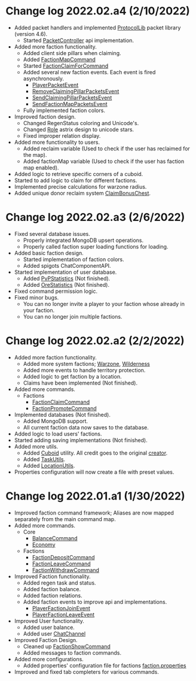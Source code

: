 # Change log 2022.02.a4 (2/10/2022)
- Added packet handlers and implemented [ProtocolLib](https://www.spigotmc.org/resources/protocollib.1997/) packet library (version 4.6).
  - Started [PacketController](https://github.com/HackusatePvP/hcr-core/blob/main/src/main/java/dev/hcr/hcf/packets/PacketController.java) api implementation.
- Added more faction functionality.
  - Added client side pillars when claiming.
  - Added [FactionMapCommand](https://github.com/HackusatePvP/hcr-core/blob/main/src/main/java/dev/hcr/hcf/factions/commands/member/FactionMapCommand.java)
  - Started [FactionClaimForCommand](https://github.com/HackusatePvP/hcr-core/blob/main/src/main/java/dev/hcr/hcf/factions/commands/staff/FactionClaimForCommand.java)
  - Added several new faction events. Each event is fired asynchronously.
    - [PlayerPacketEvent](https://github.com/HackusatePvP/hcr-core/tree/main/src/main/java/dev/hcr/hcf/factions/events/packets/PlayerPacketEvent.java)
    - [RemoveClaimingPillarPacketsEvent](https://github.com/HackusatePvP/hcr-core/tree/main/src/main/java/dev/hcr/hcf/factions/events/packets/RemoveClaimingPillarPacketsEvent.java)
    - [SendClaimingPillarPacketsEvent](https://github.com/HackusatePvP/hcr-core/tree/main/src/main/java/dev/hcr/hcf/factions/events/packets/SendClaimingPillarPacketsEvent.java)
    - [SendFactionMapPacketsEvent](https://github.com/HackusatePvP/hcr-core/tree/main/src/main/java/dev/hcr/hcf/factions/events/packets/SendFactionMapPacketsEvent.java)
  - Fully implemented faction colors.
- Improved faction design.
  - Changed RegenStatus coloring and Unicode's.
  - Changed [Role](https://github.com/HackusatePvP/hcr-core/blob/main/src/main/java/dev/hcr/hcf/users/faction/Role.java) astrix design to unicode stars.
  - Fixed improper relation display.
- Added more functionality to users.
  - Added reclaim variable (Used to check if the user has reclaimed for the map).
  - Added factionMap variable (Used to check if the user has faction map enabled).
- Added logic to retrieve specific corners of a cuboid.
- Started to add logic to claim for different factions.
- Implemented precise calculations for warzone radius. 
- Added unique donor reclaim system [ClaimBonusChest](https://github.com/HackusatePvP/hcr-core/blob/main/src/main/java/dev/hcr/hcf/commands/donor/ClaimBonusChestCommand.java).

# Change log 2022.02.a3 (2/6/2022)
- Fixed several database issues.
  - Properly integrated MongoDB upsert operations.
  - Properly called faction super loading functions for loading.
- Added basic faction design.
  - Started implementation of faction colors.
  - Added spigots ChatComponentAPI.
- Started implementation of user database.  
  - Added [PvPStatistics](https://github.com/HackusatePvP/hcr-core/tree/main/src/main/java/dev/hcr/hcf/users/statistics/types/PvPStatistics.java) (Not finished).
  - Added [OreStatistics](https://github.com/HackusatePvP/hcr-core/tree/main/src/main/java/dev/hcr/hcf/users/statistics/types/OreStatistics.java) (Not finished).
- Fixed command permission logic.  
- Fixed minor bugs.
  - You can no longer invite a player to your faction whose already in your faction.
  - You can no longer join multiple factions.

# Change log 2022.02.a2 (2/2/2022)
- Added more faction functionality.
  - Added more system factions; [Warzone](https://github.com/HackusatePvP/hcr-core/blob/main/src/main/java/dev/hcr/hcf/factions/types/WarzoneFaction.java), [Wilderness](https://github.com/HackusatePvP/hcr-core/blob/main/src/main/java/dev/hcr/hcf/factions/types/WildernessFaction.java)
  - Added more events to handle territory protection.
  - Added logic to get faction by a location.
  - Claims have been implemented (Not finished).
- Added more commands.
  - Factions
    - [FactionClaimCommand](https://github.com/HackusatePvP/hcr-core/blob/main/src/main/java/dev/hcr/hcf/factions/commands/coleader/FactionClaimCommand.java)
    - [FactionPromoteCommand](https://github.com/HackusatePvP/hcr-core/blob/main/src/main/java/dev/hcr/hcf/factions/commands/coleader/FactionPromoteCommand.java)
- Implemented databases (Not finished).
  - Added MongoDB support.
  - All current faction data now saves to the database.
- Added logic to load users' factions.
- Started adding saving implementations (Not finished).
- Added more utils.
  - Added [Cuboid](https://github.com/HackusatePvP/hcr-core/blob/main/src/main/java/dev/hcr/hcf/factions/claims/cuboid/Cuboid.java) utility. All credit goes to the original [creator](https://www.spigotmc.org/threads/region-cuboid.329859/).
  - Added [TaskUtils](https://github.com/HackusatePvP/hcr-core/blob/main/src/main/java/dev/hcr/hcf/utils/TaskUtils.java).
  - Added [LocationUtils](https://github.com/HackusatePvP/hcr-core/blob/main/src/main/java/dev/hcr/hcf/utils/LocationUtils.java).
- Properties configuration will now create a file with preset values.

# Change log 2022.01.a1 (1/30/2022)
- Improved faction command framework; Aliases are now mapped separately from the main command map.
- Added more commands.
  - Core
    - [BalanceCommand](https://github.com/HackusatePvP/hcr-core/blob/main/src/main/java/dev/hcr/hcf/commands/players/BalanceCommand.java)
    - [Economy](https://github.com/HackusatePvP/hcr-core/blob/main/src/main/java/dev/hcr/hcf/commands/admin/EconomyCommand.java)
  - Factions
    - [FactionDepositCommand](https://github.com/HackusatePvP/hcr-core/blob/main/src/main/java/dev/hcr/hcf/factions/commands/member/FactionDepositCommand.java)
    - [FactionLeaveCommand](https://github.com/HackusatePvP/hcr-core/blob/main/src/main/java/dev/hcr/hcf/factions/commands/member/FactionLeaveCommand.java)
    - [FactionWithdrawCommand](https://github.com/HackusatePvP/hcr-core/blob/main/src/main/java/dev/hcr/hcf/factions/commands/captain/FactionWithdrawCommand.java)
- Improved Faction functionality.
  - Added regen task and status.
  - Added faction balance.
  - Added faction relations.
  - Added faction events to improve api and implementations.
    - [PlayerFactionJoinEvent](https://github.com/HackusatePvP/hcr-core/blob/main/src/main/java/dev/hcr/hcf/factions/events/members/PlayerJoinFactionEvent.java)
    - [PlayerFactionLeaveEvent](https://github.com/HackusatePvP/hcr-core/blob/main/src/main/java/dev/hcr/hcf/factions/events/members/PlayerFactionLeaveEvent.java)
- Improved User functionality.
  - Added user balance.
  - Added user [ChatChannel](https://github.com/HackusatePvP/hcr-core/blob/main/src/main/java/dev/hcr/hcf/users/User.java)
- Improved Faction Design.
  - Cleaned up [FactionShowCommand](https://github.com/HackusatePvP/hcr-core/blob/main/src/main/java/dev/hcr/hcf/factions/commands/member/FactionShowCommand.java)
  - Added messages to faction commands.
- Added more configurations.
  - Added properties' configuration file for factions [faction.properties](https://github.com/HackusatePvP/hcr-core/blob/main/src/main/resources/factions/faction.properties)
- Improved and fixed tab completers for various commands.    
